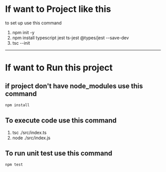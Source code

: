 # If want to Project like this
to set up use this command
1. npm init -y
2. npm install typescript jest ts-jest @types/jest --save-dev
3. tsc --init

----------------------------------------

# If want to Run this project

## if project don't have node_modules use this command
```javascript
npm install
```

## To execute code use this command

1. tsc ./src/index.ts
2. node ./src/index.js

## To run unit test use this command

```javascript
npm test
```